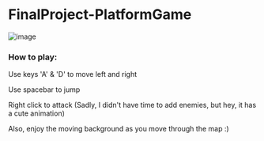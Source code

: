 # FinalProject-PlatformGame
![image](https://user-images.githubusercontent.com/98754695/207562559-39b4204f-fa31-4750-ae19-8b4ce724cd97.png)
### How to play:
Use keys 'A' & 'D' to move left and right

Use spacebar to jump

Right click to attack (Sadly, I didn't have time to add enemies, but hey, it has a cute animation)

Also, enjoy the moving background as you move through the map :)
